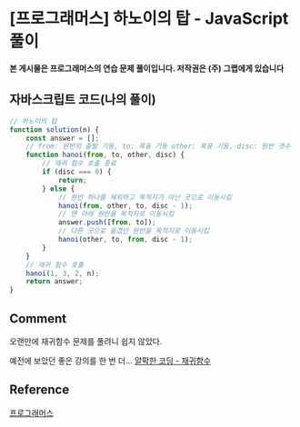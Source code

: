 # [프로그래머스] 하노이의 탑 - JavaScript 풀이

**본 게시물은 프로그래머스의 연습 문제 풀이입니다. 저작권은 (주) 그랩에게 있습니다**

## 자바스크립트 코드(나의 풀이)

```javascript
// 하노이의 탑
function solution(n) {
    const answer = [];
    // from: 원반의 출발 기둥, to: 목표 기둥 other: 목표 기둥, disc: 원반 갯수
    function hanoi(from, to, other, disc) {
        // 재귀 함수 호출 종료
        if (disc === 0) {
            return;
        } else {
            // 원반 하나를 제외하고 목적지가 아닌 곳으로 이동시킴
            hanoi(from, other, to, disc - 1);
            // 맨 아래 원반을 목적지로 이동시킴
            answer.push([from, to]);
            // 다른 곳으로 옮겼던 원반을 목적지로 이동시킴
            hanoi(other, to, from, disc - 1);
        }
    }
    // 재귀 함수 호출
    hanoi(1, 3, 2, n);
    return answer;
}
```



## Comment

오랜만에 재귀함수 문제를 풀려니 쉽지 않았다.

예전에 보았던 좋은 강의를 한 번 더...
[얄팍한 코딩 - 재귀함수](https://www.youtube.com/watch?v=aPYE0anPZqI)

## Reference

[프로그래머스](https://programmers.co.kr)


